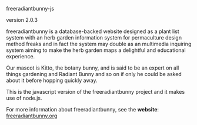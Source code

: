 freeradiantbunny-js

version 2.0.3

freeradiantbunny is a database-backed website designed as a plant list system with an herb garden information system for permaculture design method freaks and in fact the system may double as an multimedia inquiring system aiming to make the herb garden maps a delightful and educational experience.

Our mascot is Kitto, the botany bunny, and is said to be an expert on all things gardening and Radiant Bunny and so on if only he could be asked about it before hopping quickly away.

This is the javascript version of the freeradiantbunny project and it makes use of node.js.

For more information about freeradiantbunny, see the **website**: [freeradiantbunny.org](https://freeradiantbunny.org/)
